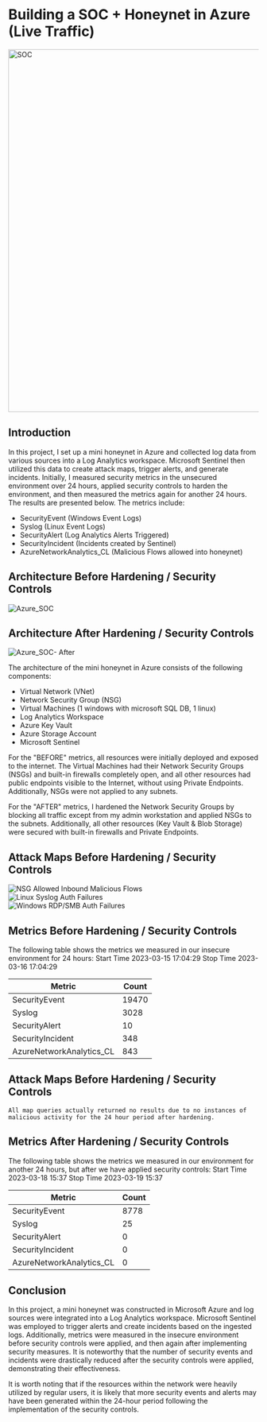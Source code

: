 # Building a SOC + Honeynet in Azure (Live Traffic)
<img width="730" alt="SOC" src="https://github.com/audreclemons/Azure-SOC-/assets/171464782/629daaca-f5f1-4b24-86e8-b46273be44e5">


## Introduction

In this project, I set up a mini honeynet in Azure and collected log data from various sources into a Log Analytics workspace. Microsoft Sentinel then utilized this data to create attack maps, trigger alerts, and generate incidents. Initially, I measured security metrics in the unsecured environment over 24 hours, applied security controls to harden the environment, and then measured the metrics again for another 24 hours. The results are presented below. The metrics include:

- SecurityEvent (Windows Event Logs)
- Syslog (Linux Event Logs)
- SecurityAlert (Log Analytics Alerts Triggered)
- SecurityIncident (Incidents created by Sentinel)
- AzureNetworkAnalytics_CL (Malicious Flows allowed into honeynet)

## Architecture Before Hardening / Security Controls
![Azure_SOC](https://github.com/audreclemons/Azure-SOC-/assets/171464782/4993222e-b81d-4f54-84b7-b80047260b13)


## Architecture After Hardening / Security Controls
![Azure_SOC- After](https://github.com/audreclemons/Azure-SOC-/assets/171464782/a2a6384b-d67a-4b1e-a83b-1e1a93ecc093)


The architecture of the mini honeynet in Azure consists of the following components:

- Virtual Network (VNet)
- Network Security Group (NSG)
- Virtual Machines (1 windows with microsoft SQL DB, 1 linux)
- Log Analytics Workspace
- Azure Key Vault
- Azure Storage Account
- Microsoft Sentinel

For the "BEFORE" metrics, all resources were initially deployed and exposed to the internet. The Virtual Machines had their Network Security Groups (NSGs) and built-in firewalls completely open, and all other resources had public endpoints visible to the Internet, without using Private Endpoints. Additionally, NSGs were not applied to any subnets.

For the "AFTER" metrics, I hardened the Network Security Groups by blocking all traffic except from my admin workstation and applied NSGs to the subnets. Additionally, all other resources (Key Vault & Blob Storage) were secured with built-in firewalls and Private Endpoints.


## Attack Maps Before Hardening / Security Controls
![NSG Allowed Inbound Malicious Flows](https://i.imgur.com/1qvswSX.png)<br>
![Linux Syslog Auth Failures](https://i.imgur.com/G1YgZt6.png)<br>
![Windows RDP/SMB Auth Failures](https://i.imgur.com/ESr9Dlv.png)<br>

## Metrics Before Hardening / Security Controls

The following table shows the metrics we measured in our insecure environment for 24 hours:
Start Time 2023-03-15 17:04:29
Stop Time 2023-03-16 17:04:29

| Metric                   | Count
| ------------------------ | -----
| SecurityEvent            | 19470
| Syslog                   | 3028
| SecurityAlert            | 10
| SecurityIncident         | 348
| AzureNetworkAnalytics_CL | 843

## Attack Maps Before Hardening / Security Controls

```All map queries actually returned no results due to no instances of malicious activity for the 24 hour period after hardening.```

## Metrics After Hardening / Security Controls

The following table shows the metrics we measured in our environment for another 24 hours, but after we have applied security controls:
Start Time 2023-03-18 15:37
Stop Time	2023-03-19 15:37

| Metric                   | Count
| ------------------------ | -----
| SecurityEvent            | 8778
| Syslog                   | 25
| SecurityAlert            | 0
| SecurityIncident         | 0
| AzureNetworkAnalytics_CL | 0

## Conclusion

In this project, a mini honeynet was constructed in Microsoft Azure and log sources were integrated into a Log Analytics workspace. Microsoft Sentinel was employed to trigger alerts and create incidents based on the ingested logs. Additionally, metrics were measured in the insecure environment before security controls were applied, and then again after implementing security measures. It is noteworthy that the number of security events and incidents were drastically reduced after the security controls were applied, demonstrating their effectiveness.

It is worth noting that if the resources within the network were heavily utilized by regular users, it is likely that more security events and alerts may have been generated within the 24-hour period following the implementation of the security controls.
